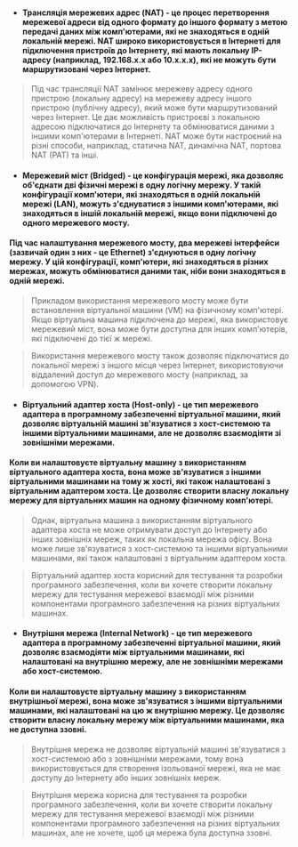 * #### Трансляція мережевих адрес (NAT) - це процес перетворення мережевої адреси від одного формату до іншого формату з метою передачі даних між комп'ютерами, які не знаходяться в одній локальній мережі. NAT широко використовується в Інтернеті для підключення пристроїв до Інтернету, які мають локальну IP-адресу (наприклад, 192.168.x.x або 10.x.x.x), які не можуть бути маршрутизовані через Інтернет.

>Під час трансляції NAT замінює мережеву адресу одного пристрою (локальну адресу) на мережеву адресу іншого пристрою (публічну адресу), який може бути маршрутизований через Інтернет. Це дає можливість пристроєві з локальною адресою підключатися до Інтернету та обмінюватися даними з іншими комп'ютерами в Інтернеті. NAT може бути настроєний на різні способи, наприклад, статична NAT, динамічна NAT, портова NAT (PAT) та інші.

* #### Мережевий міст (Bridged) - це конфігурація мережі, яка дозволяє об'єднати дві фізичні мережі в одну логічну мережу. У такій конфігурації комп'ютери, які знаходяться в одній локальній мережі (LAN), можуть з'єднуватися з іншими комп'ютерами, які знаходяться в іншій локальній мережі, якщо вони підключені до одного мережевого мосту.

#### Під час налаштування мережевого мосту, два мережеві інтерфейси (зазвичай один з них - це Ethernet) з'єднуються в одну логічну мережу. У цій конфігурації, комп'ютери, які знаходяться в різних мережах, можуть обмінюватися даними так, ніби вони знаходяться в одній мережі.

>Прикладом використання мережевого мосту може бути встановлення віртуальної машини (VM) на фізичному комп'ютері. Якщо віртуальна машина підключена до мережі, яка використовує мережевий міст, вона може бути доступна для інших комп'ютерів, які підключені до тієї ж мережі.

>Використання мережевого мосту також дозволяє підключатися до локальної мережі з іншого місця через Інтернет, використовуючи віддалений доступ до мережевого мосту (наприклад, за допомогою VPN).

* #### Віртуальний адаптер хоста (Host-only) - це тип мережевого адаптера в програмному забезпеченні віртуальної машини, який дозволяє віртуальній машині зв'язуватися з хост-системою та іншими віртуальними машинами, але не дозволяє взаємодіяти зі зовнішніми мережами.

#### Коли ви налаштовуєте віртуальну машину з використанням віртуального адаптера хоста, вона може зв'язуватися з іншими віртуальними машинами на тому ж хості, які також налаштовані з віртуальним адаптером хоста. Це дозволяє створити власну локальну мережу для віртуальних машин на одному фізичному комп'ютері.

>Однак, віртуальна машина з використанням віртуального адаптера хоста не може отримувати доступ до Інтернету або інших зовнішніх мереж, таких як локальна мережа офісу. Вона може лише зв'язуватися з хост-системою та іншими віртуальними машинами, які також налаштовані з віртуальним адаптером хоста.

>Віртуальний адаптер хоста корисний для тестування та розробки програмного забезпечення, коли ви хочете створити локальну мережу для тестування мережевої взаємодії між різними компонентами програмного забезпечення на різних віртуальних машинах.

* #### Внутрішня мережа (Internal Network) - це тип мережевого адаптера в програмному забезпеченні віртуальної машини, який дозволяє взаємодіяти між віртуальними машинами, які налаштовані на внутрішню мережу, але не зовнішніми мережами або хост-системою.

#### Коли ви налаштовуєте віртуальну машину з використанням внутрішньої мережі, вона може зв'язуватися з іншими віртуальними машинами, які налаштовані на цю ж внутрішню мережу. Це дозволяє створити власну локальну мережу між віртуальними машинами, яка не доступна ззовні.

>Внутрішня мережа не дозволяє віртуальній машині зв'язуватися з хост-системою або з зовнішніми мережами, тому вона використовується для створення ізольованої мережі, яка не має доступу до Інтернету або інших зовнішніх мереж.

>Внутрішня мережа корисна для тестування та розробки програмного забезпечення, коли ви хочете створити локальну мережу для тестування мережевої взаємодії між різними компонентами програмного забезпечення на різних віртуальних машинах, але не хочете, щоб ця мережа була доступна ззовні.
